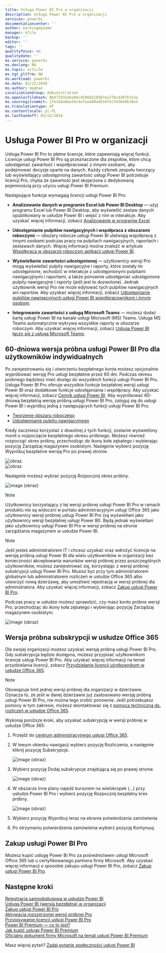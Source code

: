 ```yaml
---
title: Usługa Power BI Pro w organizacji
description: Usługa Power BI Pro w organizacji
services: powerbi
documentationcenter: ''
author: markingmyname
manager: kfile
backup: ''
editor: ''
tags: ''
qualityfocus: no
qualitydate: ''
ms.service: powerbi
ms.devlang: NA
ms.topic: article
ms.tgt_pltfrm: NA
ms.workload: powerbi
ms.date: 03/22/2018
ms.author: maghan
LocalizationGroup: Administration
ms.openlocfilehash: 0b471933eba94c45068218587ea778c4d87b7e3a
ms.sourcegitcommit: 1fe3ababba34c4e7aea08adb347ec5430e0b38e4
ms.translationtype: HT
ms.contentlocale: pl-PL
ms.lasthandoff: 03/22/2018
---
```

# <a name="power-bi-pro-in-your-organization"></a>Usługa Power BI Pro w organizacji

Usługa Power BI Pro to płatne licencje, które zapewniają więcej funkcji. Licencje usługi Power BI Pro są przeznaczone dla zespołów, które chcą udostępniać zawartość i współpracować z innymi osobami, aby podejmować decyzje oparte na danych.  Każdy członek zespołu tworzący lub wyświetlający udostępnioną zawartość usługi Power BI potrzebuje licencji Pro, chyba że zawartość jest skojarzona z dedykowaną pojemnością przy użyciu usługi Power BI Premium.

Następujące funkcje wymagają licencji usługi Power BI Pro:

* **Analizowanie danych w programie Excel lub Power BI Desktop** — użyj programu Excel lub Power BI Desktop, aby wyświetlić zestaw danych opublikowany w usłudze Power BI i wejść z nim w interakcje. Aby uzyskać więcej informacji, zobacz [Analizowanie w programie Excel](service-analyze-in-excel.md).

* **Udostępnianie pulpitów nawigacyjnych i współpraca z obszarami roboczymi** — obszary robocze usługi Power BI ułatwiają współpracę z innymi osobami podczas pracy na pulpitach nawigacyjnych, raportach i zestawach danych. Więcej informacji można znaleźć w artykule [Współpraca w obszarze roboczym aplikacji usługi Power BI](service-collaborate-power-bi-workspace.md).

* **Wyświetlanie zawartości udostępnionej** — użytkownicy wersji Pro mogą wyświetlać pulpity nawigacyjne i raporty, które zostały im udostępnione, wchodzić w interakcje z udostępnionymi pulpitami nawigacyjnymi i raportami, a także ponownie udostępniać udostępnione pulpity nawigacyjne i raporty (jeśli jest to dozwolone). Jednak użytkownik wersji Pro nie może edytować tych pulpitów nawigacyjnych ani raportów. Aby uzyskać więcej informacji, zobacz [Udostępnianie pulpitów nawigacyjnych usługi Power BI współpracownikom i innym osobom](service-share-dashboards.md).

* **Integrowanie zawartości z usługą Microsoft Teams** — możesz dodać kartę usługi Power BI na kanale usługi Microsoft (MS) Teams. Usługa MS Teams automatycznie wykrywa wszystkie raporty w obszarze roboczym. Aby uzyskać więcej informacji, zobacz [Usługa Power BI łączy się z usługą Microsoft Teams](https://powerbi.microsoft.com/en-us/blog/power-bi-teams-up-with-microsoft-teams/). 

## <a name="power-bi-pro-60-day-trial-for-individuals"></a>60-dniowa wersja próbna usługi Power BI Pro dla użytkowników indywidualnych

Po zarejestrowaniu się i utworzeniu bezpłatnego konta możesz opcjonalnie wypróbować wersję Pro usługi bezpłatnie przez 60 dni. Podczas okresu próbnego będziesz mieć dostęp do wszystkich funkcji usługi Power BI Pro. Usługa Power BI Pro oferuje wszystkie funkcje bezpłatnej wersji usługi Power BI oraz dodatkowe funkcje udostępniania i współpracy. Aby uzyskać więcej informacji, zobacz [Cennik usługi Power BI](https://powerbi.microsoft.com/en-us/pricing/). Aby wypróbować 60-dniową bezpłatną wersję próbną usługi Power BI Pro, zaloguj się do usługi Power BI i wypróbuj jedną z następujących funkcji usługi Power BI Pro.

* [Tworzenie obszaru roboczego](service-create-distribute-apps.md)
* [Udostępnianie pulpitu nawigacyjnego](service-share-dashboards.md)

Kiedy zaczniesz korzystać z dowolnej z tych funkcji, zostanie wyświetlony monit o rozpoczęcie bezpłatnego okresu próbnego. Możesz również rozpocząć okres próbny, przechodząc do ikony koła zębatego i wybierając pozycję Zarządzaj magazynem osobistym. Następnie wybierz pozycję Wypróbuj bezpłatnie wersję Pro po prawej stronie.

   ![obraz](media/service-power-bi-pro-in-your-organization/service-power-bi-pro-in-your-organization-01.png)
   </br>
   ![obraz](media/service-power-bi-pro-in-your-organization/service-power-bi-pro-in-your-organization-02.png)

Następnie możesz wybrać pozycję Rozpocznij okres próbny.

   ![image (obraz)](media/service-power-bi-pro-in-your-organization/service-power-bi-pro-in-your-organization-03.png)

> [!NOTE]
> Użytkownicy korzystający z tej wersji próbnej usługi Power BI Pro w ramach produktu nie są widoczni w portalu administracyjnym usługi Office 365 jako użytkownicy wersji próbnej usługi Power BI Pro (są wyświetlani jako użytkownicy wersji bezpłatnej usługi Power BI). Będą jednak wyświetlani jako użytkownicy usługi Power BI Pro w wersji próbnej na stronie zarządzania magazynem w usłudze Power BI.
>

> [!NOTE]
> Jeśli jesteś administratorem IT i chcesz uzyskać oraz wdrożyć licencje na wersję próbną usługi Power BI dla wielu użytkowników w organizacji bez konieczności akceptowania warunków wersji próbnej przez poszczególnych użytkowników, możesz zarejestrować się, korzystając z wersji próbnej subskrypcji usługi Power BI Pro. Musisz być przy tym administratorem globalnym lub administratorem rozliczeń w usłudze Office 365 albo utworzyć nową dzierżawę, aby umożliwić rejestrację w wersji próbnej dla administratora. Aby uzyskać więcej informacji, zobacz [Zakup usługi Power BI Pro](service-admin-purchasing-power-bi-pro.md).
>

Podczas pracy w usłudze możesz sprawdzić, czy masz konto próbne wersji Pro, przechodząc do ikony koła zębatego i wybierając pozycję Zarządzaj magazynem osobistym.

   ![image (obraz)](media/service-power-bi-pro-in-your-organization/service-power-bi-pro-in-your-organization-04.png)

## <a name="subscription-trial-in-office-365"></a>Wersja próbna subskrypcji w usłudze Office 365

Dla swojej organizacji możesz uzyskać wersję próbną usługi Power BI Pro. Gdy subskrypcja będzie dostępna, możesz przypisać użytkownikom licencje usługi Power BI Pro. Aby uzyskać więcej informacji na temat przydzielania licencji, zobacz [Przydzielanie licencji użytkownikom w usłudze Office 365](https://support.office.com/en-us/article/assign-licenses-to-users-in-office-365-for-business-997596b5-4173-4627-b915-36abac6786dc?ui=en-US&rs=en-US&ad=US).

> [!NOTE]
> Obowiązuje limit jednej wersji próbnej dla organizacji w dzierżawie. Oznacza to, że jeśli w danej dzierżawie już zastosowano wersję próbną usługi Power BI Pro, nie można tego zrobić ponownie. Jeśli potrzebujesz pomocy w tym zakresie, możesz skontaktować się z [pomocą techniczną ds. rozliczeń w usłudze Office 365](https://support.office.microsoft.com/en-us/article/contact-support-for-business-products-admin-help-32a17ca7-6fa0-4870-8a8d-e25ba4ccfd4b?CorrelationId=552bbf37-214f-4202-80cb-b94240dcd671&ui=en-US&rs=en-US&ad=US).
>

Wykonaj poniższe kroki, aby uzyskać subskrypcję w wersji próbnej w usłudze Office 365:

1. Przejdź do [centrum administracyjnego usługi Office 365](https://portal.office.com/adminportal/home#/homepage).
2. W lewym okienku nawigacji wybierz pozycję Rozliczenia, a następnie kliknij pozycję Subskrypcje.

   ![image (obraz)](media/service-power-bi-pro-in-your-organization/service-power-bi-pro-in-your-organization-05.png)

3. Wybierz pozycję Dodaj subskrypcje znajdującą się po prawej stronie.

   ![image (obraz)](media/service-power-bi-pro-in-your-organization/service-power-bi-pro-in-your-organization-06.png)

4. W obszarze Inne plany najedź kursorem na wielokropek (…) przy usłudze Power BI Pro i wybierz pozycję Rozpocznij bezpłatny kres próbny.

   ![image (obraz)](media/service-power-bi-pro-in-your-organization/service-power-bi-pro-in-your-organization-07.png) 

5. Wybierz pozycję Wypróbuj teraz na ekranie potwierdzania zamówienia.
6. Po otrzymaniu potwierdzenia zamówienia wybierz pozycję Kontynuuj.

## <a name="purchasing-power-bi-pro"></a>Zakup usługi Power BI Pro

Możesz kupić usługę Power BI Pro za pośrednictwem usługi Microsoft Office 365 lub u certyfikowanego partnera firmy Microsoft. Aby uzyskać więcej informacji o sposobie zakupu usługi Power BI Pro, zobacz [Zakup usługi Power BI Pro](service-admin-purchasing-power-bi-pro.md).

## <a name="next-steps"></a>Następne kroki
[Rejestracja samoobsługowa w usłudze Power BI](service-admin-signing-up-for-power-bi-with-a-new-office-365-trial.md)
<br/>
[Usługa Power BI (wersja bezpłatna) w organizacji](service-admin-service-free-in-your-organization.md)
<br/>
[Zakup usługi Power BI Pro](service-admin-purchasing-power-bi-pro.md)
<br/>
[Aktywacja rozszerzonej wersji próbnej Pro](service-extended-pro-trial.md)
<br/>
[Przypisywanie licencji usługi Power BI Pro](service-admin-assigning-power-bi-pro-licenses.md)
<br/>
[Power BI Premium — co to jest?](service-admin-premium-manage.md)
<br/>
[Jak kupić usługę Power BI Premium](service-admin-premium-purchase.md)
<br/>
[Oficjalny dokument firmy Microsoft na temat usługi Power BI Premium](https://aka.ms/pbipremiumwhitepaper)

Masz więcej pytań? [Zadaj pytanie społeczności usługi Power BI](https://community.powerbi.com/)